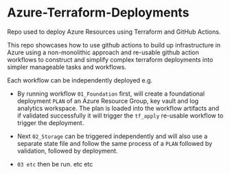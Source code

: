 # Azure-Terraform-Deployments

Repo used to deploy Azure Resources using Terraform and GitHub Actions.

This repo showcases how to use github actions to build up infrastructure in Azure using a non-monolithic approach and re-usable github action workflows to construct and simplify complex terraform deployments into simpler manageable tasks and workflows.

Each workflow can be independently deployed e.g.

- By running workflow `01_Foundation` first, will create a foundational deployment `PLAN` of an Azure Resource Group, key vault and log analytics workspace. The plan is loaded into the workflow artifacts and if validated successfully it will trigger the `tf_apply` re-usable workflow to trigger the deployment.

- Next `02_Storage` can be triggered independently and will also use a separate state file and follow the same process of a `PLAN` followed by validation, followed by deployment.

- `03 etc` then be run. etc etc
